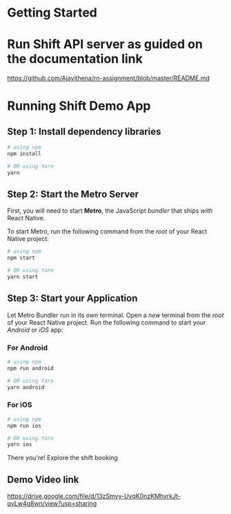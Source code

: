 # Getting Started

# Run Shift API server as guided on the documentation link
https://github.com/Ajayithena/rn-assignment/blob/master/README.md

# Running Shift Demo App

## Step 1: Install dependency libraries
```bash
# using npm
npm install

# OR using Yarn
yarn
```

## Step 2: Start the Metro Server

First, you will need to start **Metro**, the JavaScript _bundler_ that ships _with_ React Native.

To start Metro, run the following command from the _root_ of your React Native project:

```bash
# using npm
npm start

# OR using Yarn
yarn start
```

## Step 3: Start your Application

Let Metro Bundler run in its _own_ terminal. Open a _new_ terminal from the _root_ of your React Native project. Run the following command to start your _Android_ or _iOS_ app:

### For Android

```bash
# using npm
npm run android

# OR using Yarn
yarn android
```

### For iOS

```bash
# using npm
npm run ios

# OR using Yarn
yarn ios
```
There you're! Explore the shift booking

## Demo Video link
https://drive.google.com/file/d/13zSmyy-UvqK0nzKMhvrkJt-qyLw4g8wn/view?usp=sharing
